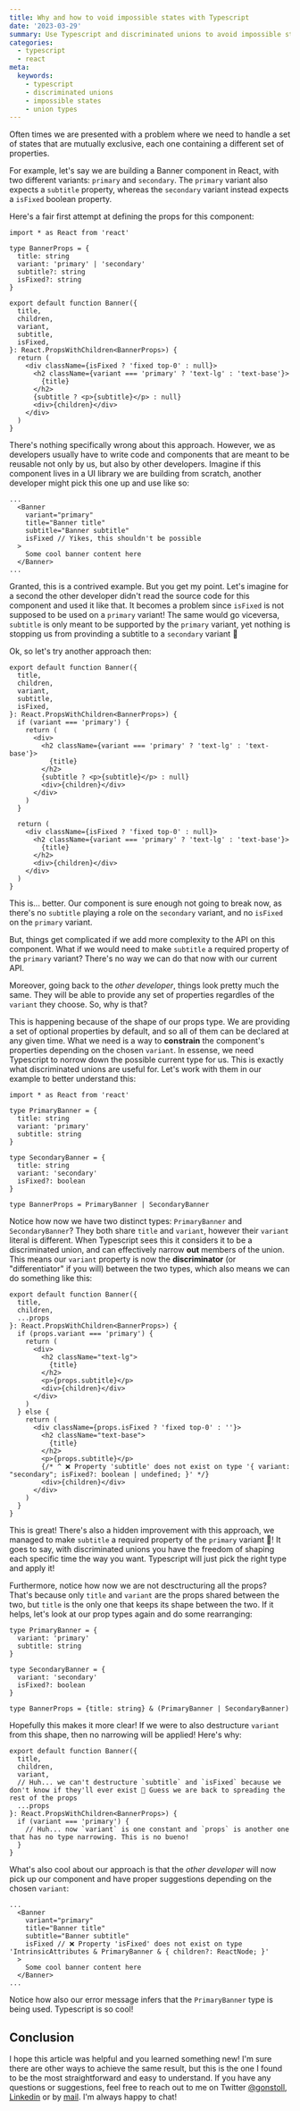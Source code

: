 ```yaml
---
title: Why and how to void impossible states with Typescript
date: '2023-03-29'
summary: Use Typescript and discriminated unions to avoid impossible states
categories:
  - typescript
  - react
meta:
  keywords:
    - typescript
    - discriminated unions
    - impossible states
    - union types
---
```


Often times we are presented with a problem where we need to handle a set of states that are mutually exclusive, each one containing a different set of properties.

For example, let's say we are building a Banner component in React, with two different variants: `primary` and `secondary`. The `primary` variant also expects a `subtitle` property, whereas the `secondary` variant instead expects a `isFixed` boolean property.

Here's a fair first attempt at defining the props for this component:

```tsx
import * as React from 'react'

type BannerProps = {
  title: string
  variant: 'primary' | 'secondary'
  subtitle?: string
  isFixed?: string
}

export default function Banner({
  title,
  children,
  variant,
  subtitle,
  isFixed,
}: React.PropsWithChildren<BannerProps>) {
  return (
    <div className={isFixed ? 'fixed top-0' : null}>
      <h2 className={variant === 'primary' ? 'text-lg' : 'text-base'}>
        {title}
      </h2>
      {subtitle ? <p>{subtitle}</p> : null}
      <div>{children}</div>
    </div>
  )
}
```

There's nothing specifically wrong about this approach. However, we as developers usually have to write code and components that are meant to be reusable not only by us, but also by other developers. Imagine if this component lives in a UI library we are building from scratch, another developer might pick this one up and use like so:

```tsx{5}
...
  <Banner
    variant="primary"
    title="Banner title"
    subtitle="Banner subtitle"
    isFixed // Yikes, this shouldn't be possible
  >
    Some cool banner content here
  </Banner>
...
```

Granted, this is a contrived example. But you get my point. Let's imagine for a second the other developer didn't read the source code for this component and used it like that. It becomes a problem since `isFixed` is not supposed to be used on a `primary` variant! The same would go viceversa, `subtitle` is only meant to be supported by the `primary` variant, yet nothing is stopping us from provinding a subtitle to a `secondary` variant 😬

Ok, so let's try another approach then:

```tsx
export default function Banner({
  title,
  children,
  variant,
  subtitle,
  isFixed,
}: React.PropsWithChildren<BannerProps>) {
  if (variant === 'primary') {
    return (
      <div>
        <h2 className={variant === 'primary' ? 'text-lg' : 'text-base'}>
          {title}
        </h2>
        {subtitle ? <p>{subtitle}</p> : null}
        <div>{children}</div>
      </div>
    )
  }

  return (
    <div className={isFixed ? 'fixed top-0' : null}>
      <h2 className={variant === 'primary' ? 'text-lg' : 'text-base'}>
        {title}
      </h2>
      <div>{children}</div>
    </div>
  )
}
```

This is... better. Our component is sure enough not going to break now, as there's no `subtitle` playing a role on the `secondary` variant, and no `isFixed` on the `primary` variant.

But, things get complicated if we add more complexity to the API on this component. What if we would need to make `subtitle` a required property of the `primary` variant? There's no way we can do that now with our current API.

Moreover, going back to the _other developer_, things look pretty much the same. They will be able to provide any set of properties regardles of the `variant` they choose. So, why is that?

This is happening because of the shape of our props type. We are providing a set of optional properties by default, and so all of them can be declared at any given time. What we need is a way to **constrain** the component's properties depending on the chosen `variant`. In essense, we need Typescript to norrow down the possible current type for us. This is exactly what discriminated unions are useful for. Let's work with them in our example to better understand this:

```tsx{3-7,10-13,15,20}
import * as React from 'react'

type PrimaryBanner = {
  title: string
  variant: 'primary'
  subtitle: string
}

type SecondaryBanner = {
  title: string
  variant: 'secondary'
  isFixed?: boolean
}

type BannerProps = PrimaryBanner | SecondaryBanner
```

Notice how now we have two distinct types: `PrimaryBanner` and `SecondaryBanner`? They both share `title` and `variant`, however their `variant` literal is different. When Typescript sees this it considers it to be a discriminated union, and can effectively narrow **out** members of the union. This means our `variant` property is now the **discriminator** (or "differentiator" if you will) between the two types, which also means we can do something like this:

```tsx{4}
export default function Banner({
  title,
  children,
  ...props
}: React.PropsWithChildren<BannerProps>) {
  if (props.variant === 'primary') {
    return (
      <div>
        <h2 className="text-lg">
          {title}
        </h2>
        <p>{props.subtitle}</p>
        <div>{children}</div>
      </div>
    )
  } else {
    return (
      <div className={props.isFixed ? 'fixed top-0' : ''}>
        <h2 className="text-base">
          {title}
        </h2>
        <p>{props.subtitle}</p>
        {/* ^ ❌ Property 'subtitle' does not exist on type '{ variant: "secondary"; isFixed?: boolean | undefined; }' */}
        <div>{children}</div>
      </div>
    )
  }
}
```

This is great! There's also a hidden improvement with this approach, we managed to make `subtitle` a required property of the `primary` variant 🎉! It goes to say, with discriminated unions you have the freedom of shaping each specific time the way you want. Typescript will just pick the right type and apply it!

Furthermore, notice how now we are not desctructuring all the props? That's because only `title` and `variant` are the props shared between the two, but `title` is the only one that keeps its shape between the two. If it helps, let's look at our prop types again and do some rearranging:

```tsx{11}
type PrimaryBanner = {
  variant: 'primary'
  subtitle: string
}

type SecondaryBanner = {
  variant: 'secondary'
  isFixed?: boolean
}

type BannerProps = {title: string} & (PrimaryBanner | SecondaryBanner)
```

Hopefully this makes it more clear! If we were to also destructure `variant` from this shape, then no narrowing will be applied! Here's why:

```tsx
export default function Banner({
  title,
  children,
  variant,
  // Huh... we can't destructure `subtitle` and `isFixed` because we don't know if they'll ever exist 🤔 Guess we are back to spreading the rest of the props
  ...props
}: React.PropsWithChildren<BannerProps>) {
  if (variant === 'primary') {
    // Huh... now `variant` is one constant and `props` is another one that has no type narrowing. This is no bueno!
  }
}
```

What's also cool about our approach is that the _other developer_ will now pick up our component and have proper suggestions depending on the chosen `variant`:

```tsx
...
  <Banner
    variant="primary"
    title="Banner title"
    subtitle="Banner subtitle"
    isFixed // ❌ Property 'isFixed' does not exist on type 'IntrinsicAttributes & PrimaryBanner & { children?: ReactNode; }'
  >
    Some cool banner content here
  </Banner>
...
```

Notice how also our error message infers that the `PrimaryBanner` type is being used. Typescript is so cool!

## Conclusion

I hope this article was helpful and you learned something new! I'm sure there are other ways to achieve the same result, but this is the one I found to be the most straightforward and easy to understand. If you have any questions or suggestions, feel free to reach out to me on Twitter [@gonstoll](https://twitter.com/gonstoll), [Linkedin](https://www.linkedin.com/in/gonzalostoll/) or by [mail](mailto:stollgonzalo@gmail.com). I'm always happy to chat!
